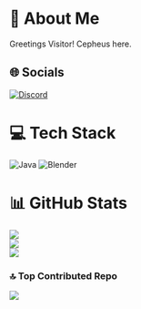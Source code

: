 # 💫 About Me
Greetings Visitor! Cepheus here.


## 🌐 Socials
[![Discord](https://img.shields.io/badge/Discord-%237289DA.svg?logo=discord&logoColor=white)](https://discord.gg/https://discord.com/users/834044848902111245) 

# 💻 Tech Stack
![Java](https://img.shields.io/badge/java-%23ED8B00.svg?style=for-the-badge&logo=openjdk&logoColor=white) ![Blender](https://img.shields.io/badge/blender-%23F5792A.svg?style=for-the-badge&logo=blender&logoColor=white)

# 📊 GitHub Stats
![](https://github-readme-stats.vercel.app/api?username=cepheus101&theme=tokyonight&hide_border=false&include_all_commits=false&count_private=false)<br/>
![](https://github-readme-streak-stats.herokuapp.com/?user=cepheus101&theme=tokyonight&hide_border=false)<br/>
![](https://github-readme-stats.vercel.app/api/top-langs/?username=cepheus101&theme=tokyonight&hide_border=false&include_all_commits=false&count_private=false&layout=compact)

### 🔝 Top Contributed Repo
![](https://github-contributor-stats.vercel.app/api?username=cepheus101&limit=5&theme=tokyonight&combine_all_yearly_contributions=true)

<!-- Proudly created with GPRM ( https://gprm.itsvg.in ) -->
